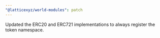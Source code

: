 ```yaml
---
"@latticexyz/world-modules": patch
---
```


Updated the ERC20 and ERC721 implementations to always register the token namespace.
